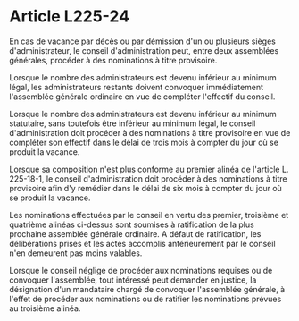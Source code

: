 # Article L225-24

En cas de vacance par décès ou par démission d'un ou plusieurs sièges d'administrateur, le conseil d'administration peut, entre deux assemblées générales, procéder à des nominations à titre provisoire.

Lorsque le nombre des administrateurs est devenu inférieur au minimum légal, les administrateurs restants doivent convoquer immédiatement l'assemblée générale ordinaire en vue de compléter l'effectif du conseil.

Lorsque le nombre des administrateurs est devenu inférieur au minimum statutaire, sans toutefois être inférieur au minimum légal, le conseil d'administration doit procéder à des nominations à titre provisoire en vue de compléter son effectif dans le délai de trois mois à compter du jour où se produit la vacance.

Lorsque sa composition n'est plus conforme au premier alinéa de l'article L. 225-18-1, le conseil d'administration doit procéder à des nominations à titre provisoire afin d'y remédier dans le délai de six mois à compter du jour où se produit la vacance.

Les nominations effectuées par le conseil en vertu des premier, troisième et quatrième alinéas ci-dessus sont soumises à ratification de la plus prochaine assemblée générale ordinaire. A défaut de ratification, les délibérations prises et les actes accomplis antérieurement par le conseil n'en demeurent pas moins valables.

Lorsque le conseil néglige de procéder aux nominations requises ou de convoquer l'assemblée, tout intéressé peut demander en justice, la désignation d'un mandataire chargé de convoquer l'assemblée générale, à l'effet de procéder aux nominations ou de ratifier les nominations prévues au troisième alinéa.
